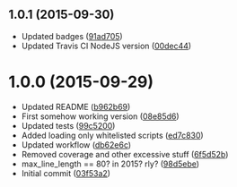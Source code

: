 <a name="1.0.1"></a>
## 1.0.1 (2015-09-30)


* Updated badges ([91ad705](https://github.com/jcdenton/hubot-bingo/commit/91ad705))
* Updated Travis CI NodeJS version ([00dec44](https://github.com/jcdenton/hubot-bingo/commit/00dec44))



<a name="1.0.0"></a>
# 1.0.0 (2015-09-29)


* Updated README ([b962b69](https://github.com/jcdenton/hubot-bingo/commit/b962b69))
* First somehow working version ([08e85d6](https://github.com/jcdenton/hubot-bingo/commit/08e85d6))
* Updated tests ([99c5200](https://github.com/jcdenton/hubot-bingo/commit/99c5200))
* Added loading only whitelisted scripts ([ed7c830](https://github.com/jcdenton/hubot-bingo/commit/ed7c830))
* Updated workflow ([db62e6c](https://github.com/jcdenton/hubot-bingo/commit/db62e6c))
* Removed coverage and other excessive stuff ([6f5d52b](https://github.com/jcdenton/hubot-bingo/commit/6f5d52b))
* max_line_length == 80? in 2015? rly? ([98d5ebe](https://github.com/jcdenton/hubot-bingo/commit/98d5ebe))
* Initial commit ([03f53a2](https://github.com/jcdenton/hubot-bingo/commit/03f53a2))



